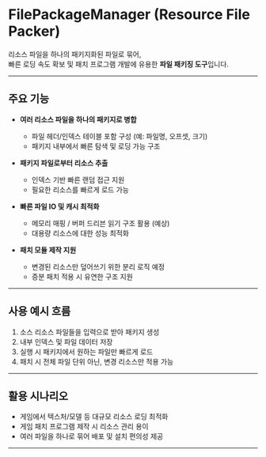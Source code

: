 # FilePackageManager (Resource File Packer)

리소스 파일을 하나의 패키지화된 파일로 묶어,  
빠른 로딩 속도 확보 및 패치 프로그램 개발에 유용한 **파일 패키징 도구**입니다.

---

##  주요 기능

- **여러 리소스 파일을 하나의 패키지로 병합**
  - 파일 헤더/인덱스 테이블 포함 구성 (예: 파일명, 오프셋, 크기)
  - 패키지 내부에서 빠른 탐색 및 로딩 가능 구조

- **패키지 파일로부터 리소스 추출**
  - 인덱스 기반 빠른 랜덤 접근 지원
  - 필요한 리소스를 빠르게 로드 가능

- **빠른 파일 IO 및 캐시 최적화**
  - 메모리 매핑 / 버퍼 드리븐 읽기 구조 활용 (예상)
  - 대용량 리소스에 대한 성능 최적화

- **패치 모듈 제작 지원**
  - 변경된 리소스만 덮어쓰기 위한 분리 로직 예정
  - 증분 패치 적용 시 유연한 구조 지원

---

##  사용 예시 흐름

1. 소스 리소스 파일들을 입력으로 받아 패키지 생성
2. 내부 인덱스 및 파일 데이터 저장
3. 실행 시 패키지에서 원하는 파일만 빠르게 로드
4. 패치 시 전체 파일 단위 아닌, 변경 리소스만 적용 가능

---

##  활용 시나리오

- 게임에서 텍스처/모델 등 대규모 리소스 로딩 최적화
- 게임 패치 프로그램 제작 시 리소스 관리 용이
- 여러 파일을 하나로 묶어 배포 및 설치 편의성 제공

---
